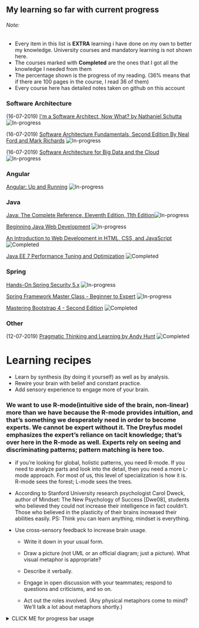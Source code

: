 ## My learning so far with current progress
###### Note:
- Every item in this list is **EXTRA** learning i have done on my own to better my knowledge. University courses and mandatory learning is not shown here.
- The courses marked with **Completed** are the ones that I got all the knowledge I needed from them
- The percentage shown is the progress of my reading. (36% means that if there are 100 pages in the course, I read 36 of them)
- Every course here has detailed notes taken on github on this account

### Software Architecture

(16-07-2019) [I'm a Software Architect, Now What? by Nathaniel Schutta](https://learning.oreilly.com/library/view/im-a-software/9781491935842/)
![In-progress](http://progressed.io/bar/5?title=In-progress)

(16-07-2019) [Software Architecture Fundamentals, Second Edition By Neal Ford and Mark Richards](https://learning.oreilly.com/videos/software-architecture-fundamentals/9781491998991)
![In-progress](http://progressed.io/bar/0?title=In-progress)

(16-07-2019) [Software Architecture for Big Data and the Cloud](https://learning.oreilly.com/library/view/software-architecture-for/9780128093382)
![In-progress](http://progressed.io/bar/0?title=In-progress)

### Angular 
[Angular: Up and Running](https://learning.oreilly.com/library/view/angular-up-and/9781491999820/)
![In-progress](http://progressed.io/bar/8?title=In-progress) 

### Java
[Java: The Complete Reference, Eleventh Edition, 11th Edition](https://learning.oreilly.com/library/view/java-the-complete/9781260440249/)![In-progress](http://progressed.io/bar/29?title=In-progress) 

[Beginning Java Web Development](https://learning.oreilly.com/library/view/beginning-java-web/9781771376051/)
![In-progress](http://progressed.io/bar/29?title=In-progress) 

[An Introduction to Web Development in HTML, CSS, and JavaScript](https://learning.oreilly.com/library/view/an-introduction-to/9781491923320/)
![Completed](http://progressed.io/bar/70?title=Completed) 

[Java EE 7 Performance Tuning and Optimization](https://learning.oreilly.com/library/view/java-ee-7/9781782176428/)
![Completed](http://progressed.io/bar/69?title=Completed) 

### Spring
[Hands-On Spring Security 5.x](https://learning.oreilly.com/library/view/hands-on-spring-security/9781789802931/)
![In-progress](http://progressed.io/bar/72?title=In-progress) 

[Spring Framework Master Class - Beginner to Expert](https://learning.oreilly.com/library/view/spring-framework-master/9781788994576/)
![In-progress](http://progressed.io/bar/36?title=In-progress) 


[Mastering Bootstrap 4 - Second Edition](https://learning.oreilly.com/library/view/mastering-bootstrap-4/9781788834902/)
![Completed](http://progressed.io/bar/31?title=Completed) 

### Other
(12-07-2019) [Pragmatic Thinking and Learning by Andy Hunt](https://learning.oreilly.com/library/view/pragmatic-thinking-and/9781680500196/)
![Completed](http://progressed.io/bar/52?title=In-progress) 

# Learning recipes
- Learn by synthesis (by doing it yourself) as well as by analysis.
- Rewire your brain with belief and constant practice.
- Add sensory experience to engage more of your brain.

### We want to use R-mode(intuitive side of the brain, non-linear) more than we have because the R-mode provides intuition, and that’s something we desperately need in order to become experts. We cannot be expert without it. The Dreyfus model emphasizes the expert’s reliance on tacit knowledge; that’s over here in the R-mode as well. Experts rely on seeing and discriminating patterns; pattern matching is here too.
- if you’re looking for global, holistic patterns, you need R-mode. If you need to analyze parts and look into the detail, then you need a more L-mode approach. For most of us, this level of specialization is how it is. R-mode sees the forest; L-mode sees the trees.

- According to Stanford University research psychologist Carol Dweck, author of Mindset: The New Psychology of Success [Dwe08], students who believed they could not increase their intelligence in fact couldn’t. Those who believed in the plasticity of their brains increased their abilities easily. PS: Think you can learn anything, mindset is everything.

- Use cross-sensory feedback to increase brain usage.

    - Write it down in your usual form.

    - Draw a picture (not UML or an official diagram; just a picture). What visual metaphor is appropriate?

    - Describe it verbally.

    - Engage in open discussion with your teammates; respond to questions and criticisms, and so on.

    - Act out the roles involved. (Any physical metaphors come to mind? We’ll talk a lot about metaphors shortly.)


<details><summary>CLICK ME for progress bar usage</summary>
<p>

#### Progress bar Tutorial

```
[![Gitter](https://badges.gitter.im/Join%20Chat.svg)](https://gitter.im/fehmicansaglam/progressed.io?utm_source=badge&utm_medium=badge&utm_campaign=pr-badge&utm_content=badge)

http://progressed.io/bar/28
![Progress](http://progressed.io/bar/28)   

http://progressed.io/bar/28?title=progress
![Progress](http://progressed.io/bar/28?title=progress)   

http://progressed.io/bar/58
![Progress](http://progressed.io/bar/58)   

http://progressed.io/bar/59?title=completed
![Progress](http://progressed.io/bar/58?title=completed)  

http://progressed.io/bar/91
![Progress](http://progressed.io/bar/91)  

http://progressed.io/bar/91?title=done
![Progress](http://progressed.io/bar/91?title=done)   

http://progressed.io/bar/7?scale=10&title=mark&suffix=X
![Progress](http://progressed.io/bar/7?scale=10&title=mark&suffix=X)   
```


</p>
</details>
